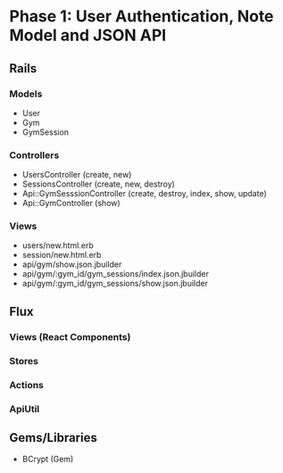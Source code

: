 # Phase 1: User Authentication, Note Model and JSON API

## Rails
### Models
* User
* Gym
* GymSession

### Controllers
* UsersController (create, new)
* SessionsController (create, new, destroy)
* Api::GymSesssionController (create, destroy, index, show, update)
* Api::GymController (show)

### Views
* users/new.html.erb
* session/new.html.erb
* api/gym/show.json.jbuilder
* api/gym/:gym_id/gym_sessions/index.json.jbuilder
* api/gym/:gym_id/gym_sessions/show.json.jbuilder

## Flux
### Views (React Components)

### Stores

### Actions

### ApiUtil

## Gems/Libraries
* BCrypt (Gem)
